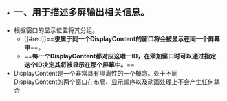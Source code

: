 - ## 一、用于描述多屏输出相关信息。
- 根据窗口的显示位置将其分组。
	- [[#red]]==**隶属于同一个DisplayContent的窗口将会被显示在同一个屏幕中**==。
	- ==**每一个DisplayContent都对应这唯一ID，在添加窗口时可以通过指定这个ID决定其将被显示在那个屏幕中。**==
- DisplayContent是一个非常具有隔离性的一个概念。处于不同DisplayContent的两个窗口在布局、显示顺序以及动画处理上不会产生任何耦合